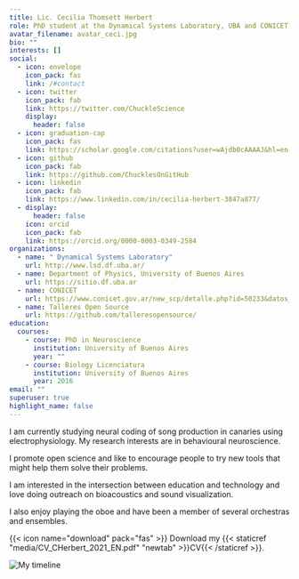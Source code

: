 ```yaml
---
title: Lic. Cecilia Thomsett Herbert
role: PhD student at the Dynamical Systems Laboratory, UBA and CONICET
avatar_filename: avatar_ceci.jpg
bio: ""
interests: []
social:
  - icon: envelope
    icon_pack: fas
    link: /#contact
  - icon: twitter
    icon_pack: fab
    link: https://twitter.com/ChuckleScience
    display:
      header: false
  - icon: graduation-cap
    icon_pack: fas
    link: https://scholar.google.com/citations?user=wAjdb0cAAAAJ&hl=en
  - icon: github
    icon_pack: fab
    link: https://github.com/ChucklesOnGitHub
  - icon: linkedin
    icon_pack: fab
    link: https://www.linkedin.com/in/cecilia-herbert-3847a877/
  - display:
      header: false
    icon: orcid
    icon_pack: fab
    link: https://orcid.org/0000-0003-0349-2584
organizations:
  - name: " Dynamical Systems Laboratory"
    url: http://www.lsd.df.uba.ar/
  - name: Department of Physics, University of Buenos Aires
    url: https://sitio.df.uba.ar
  - name: CONICET
    url: https://www.conicet.gov.ar/new_scp/detalle.php?id=50233&datos_academicos=yes
  - name: Talleres Open Source
    url: https://github.com/talleresopensource/
education:
  courses:
    - course: PhD in Neuroscience
      institution: University of Buenos Aires
      year: ""
    - course: Biology Licenciatura
      institution: University of Buenos Aires
      year: 2016
email: ""
superuser: true
highlight_name: false
---
```

I am currently studying neural coding of song production in canaries using electrophysiology. My research interests are in behavioural neuroscience. 

I promote open science and like to encourage people to try new tools that might help them solve their problems. 

I am interested in the intersection between education and technology and love doing outreach on bioacoustics and sound visualization.

I also enjoy playing the oboe and have been a member of several orchestras and ensembles.

{{< icon name="download" pack="fas" >}} Download my {{< staticref "media/CV_CHerbert_2021_EN.pdf" "newtab" >}}CV{{< /staticref >}}.

![My timeline](/media/Timeline_edited_withlogos_transp.png)
